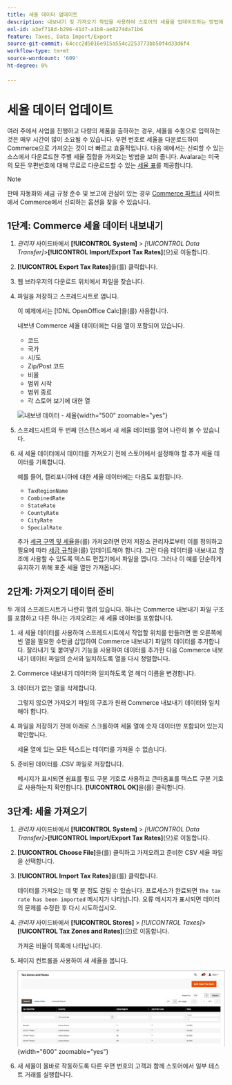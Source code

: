 ```yaml
---
title: 세율 데이터 업데이트
description: 내보내기 및 가져오기 작업을 사용하여 스토어의 세율을 업데이트하는 방법에 대해 알아봅니다.
exl-id: a3ef718d-b296-41d7-a1b8-ae8274da71b6
feature: Taxes, Data Import/Export
source-git-commit: 64ccc2d5016e915a554c2253773bb50f4d33d6f4
workflow-type: tm+mt
source-wordcount: '609'
ht-degree: 0%

---
```


# 세율 데이터 업데이트

여러 주에서 사업을 진행하고 다량의 제품을 출하하는 경우, 세율을 수동으로 입력하는 것은 매우 시간이 많이 소요될 수 있습니다. 우편 번호로 세율을 다운로드하여 Commerce으로 가져오는 것이 더 빠르고 효율적입니다. 다음 예에서는 신뢰할 수 있는 소스에서 다운로드한 주별 세율 집합을 가져오는 방법을 보여 줍니다. Avalara는 미국의 모든 우편번호에 대해 무료로 다운로드할 수 있는 [세율 표](https://www.avalara.com/taxrates/en/download-tax-tables.html)를 제공합니다.

>[!NOTE]
>
>판매 자동화와 세금 규정 준수 및 보고에 관심이 있는 경우 [Commerce 파트너](https://solutionpartners.adobe.com/s/directory/?solution=commerce) 사이트에서 Commerce에서 신뢰하는 옵션을 찾을 수 있습니다.

## 1단계: Commerce 세율 데이터 내보내기

1. _관리자_ 사이드바에서 **[!UICONTROL System]** > _[!UICONTROL Data Transfer]_>**[!UICONTROL Import/Export Tax Rates]**(으)로 이동합니다.

1. **[!UICONTROL Export Tax Rates]**&#x200B;을(를) 클릭합니다.

1. 웹 브라우저의 다운로드 위치에서 파일을 찾습니다.

1. 파일을 저장하고 스프레드시트로 엽니다.

   이 예제에서는 [!DNL OpenOffice Calc]을(를) 사용합니다.

   내보낸 Commerce 세율 데이터에는 다음 열이 포함되어 있습니다.
   - 코드
   - 국가
   - 시/도
   - Zip/Post 코드
   - 비율
   - 범위 시작
   - 범위 종료
   - 각 스토어 보기에 대한 열

   ![내보낸 데이터 - 세율](./assets/data-exported-tax-rates.png){width="500" zoomable="yes"}

1. 스프레드시트의 두 번째 인스턴스에서 새 세율 데이터를 열어 나란히 볼 수 있습니다.

1. 새 세율 데이터에서 데이터를 가져오기 전에 스토어에서 설정해야 할 추가 세율 데이터를 기록합니다.

   예를 들어, 캘리포니아에 대한 세율 데이터에는 다음도 포함됩니다.

   - `TaxRegionName`
   - `CombinedRate`
   - `StateRate`
   - `CountyRate`
   - `CityRate`
   - `SpecialRate`

   추가 [세금 구역 및 세율](../stores-purchase/tax-zones-rates.md)을(를) 가져오려면 먼저 저장소 관리자로부터 이를 정의하고 필요에 따라 [세금 규칙](../stores-purchase/tax-rules.md)을(를) 업데이트해야 합니다. 그런 다음 데이터를 내보내고 참조에 사용할 수 있도록 텍스트 편집기에서 파일을 엽니다. 그러나 이 예를 단순하게 유지하기 위해 표준 세율 열만 가져옵니다.

## 2단계: 가져오기 데이터 준비

두 개의 스프레드시트가 나란히 열려 있습니다. 하나는 Commerce 내보내기 파일 구조를 포함하고 다른 하나는 가져오려는 새 세율 데이터를 포함합니다.

1. 새 세율 데이터를 사용하여 스프레드시트에서 작업할 위치를 만들려면 맨 오른쪽에 빈 열을 필요한 수만큼 삽입하여 Commerce 내보내기 파일의 데이터를 추가합니다. 잘라내기 및 붙여넣기 기능을 사용하여 데이터를 추가한 다음 Commerce 내보내기 데이터 파일의 순서와 일치하도록 열을 다시 정렬합니다.

1. Commerce 내보내기 데이터와 일치하도록 열 헤더 이름을 변경합니다.

1. 데이터가 없는 열을 삭제합니다.

   그렇지 않으면 가져오기 파일의 구조가 원래 Commerce 내보내기 데이터와 일치해야 합니다.

1. 파일을 저장하기 전에 아래로 스크롤하여 세율 열에 숫자 데이터만 포함되어 있는지 확인합니다.

   세율 열에 있는 모든 텍스트는 데이터를 가져올 수 없습니다.

1. 준비된 데이터를 .CSV 파일로 저장합니다.

   메시지가 표시되면 쉼표를 필드 구분 기호로 사용하고 큰따옴표를 텍스트 구분 기호로 사용하는지 확인합니다. **[!UICONTROL OK]**&#x200B;을(를) 클릭합니다.

## 3단계: 세율 가져오기

1. _관리자_ 사이드바에서 **[!UICONTROL System]** > _[!UICONTROL Data Transfer]_>**[!UICONTROL Import/Export Tax Rates]**(으)로 이동합니다.

1. **[!UICONTROL Choose File]**&#x200B;을(를) 클릭하고 가져오려고 준비한 CSV 세율 파일을 선택합니다.

1. **[!UICONTROL Import Tax Rates]**&#x200B;을(를) 클릭합니다.

   데이터를 가져오는 데 몇 분 정도 걸릴 수 있습니다. 프로세스가 완료되면 `The tax rate has been imported` 메시지가 나타납니다. 오류 메시지가 표시되면 데이터의 문제를 수정한 후 다시 시도하십시오.

1. _관리자_ 사이드바에서 **[!UICONTROL Stores]** > _[!UICONTROL Taxes]_>**[!UICONTROL Tax Zones and Rates]**(으)로 이동합니다.

   가져온 비율이 목록에 나타납니다.

1. 페이지 컨트롤을 사용하여 새 세율을 봅니다.

   ![데이터 가져오기 세율](../stores-purchase/assets/tax-zones-rates.png){width="600" zoomable="yes"}

1. 새 세율이 올바로 작동하도록 다른 우편 번호의 고객과 함께 스토어에서 일부 테스트 거래를 실행합니다.
